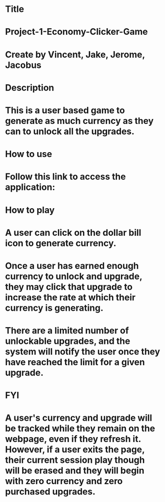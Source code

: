 # Title
# Project-1-Economy-Clicker-Game
# Create by Vincent, Jake, Jerome, Jacobus

# Description
# This is a user based game to generate as much currency as they can to unlock all the upgrades.

# How to use
# Follow this link to access the application:
#

# How to play
# A user can click on the dollar bill icon to generate currency.
# Once a user has earned enough currency to unlock and upgrade, they may click that upgrade to increase the rate at which their currency is generating.
# There are a limited number of unlockable upgrades, and the system will notify the user once they have reached the limit for a given upgrade.

# FYI
# A user's  currency and upgrade will be tracked while they remain on the webpage, even if they refresh it. However, if a user exits the page, their current session play though will be erased and they will begin with zero currency and zero purchased upgrades.
